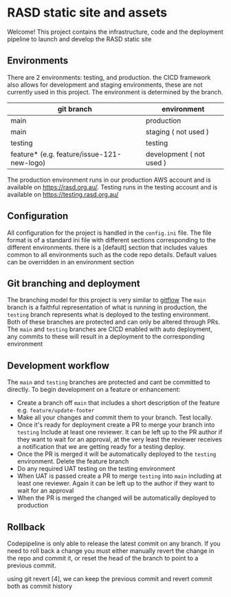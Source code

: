 # RASD static site and assets

Welcome! This project contains the infrastructure, code and the deployment pipeline to launch and develop the RASD static site

## Environments
There are 2 environments: testing, and production. the CICD framework also allows for development and staging environments, these are not currently used in this project. The environment is determined by the branch.

|git branch|environment|
|--|--|
|main|production|
|main|staging ( not used ) |
|testing|testing|
|feature* (e.g. feature/issue-121-new-logo) |development ( not used )|

The production environment runs in our production AWS account and is available on https://rasd.org.au/. Testing runs in the testing account and is available on https://testing.rasd.org.au/

## Configuration
All configuration for the project is handled in the `config.ini` file. The file format is of a standard ini file with different sections corresponding to the different environments. there is a [default] section that includes values common to all environments such as the code repo details. Default values can be overridden in an environment section

## Git branching and deployment
The branching model for this project is very similar to [gitflow](https://www.atlassian.com/git/tutorials/comparing-workflows/gitflow-workflow)
The `main` branch is a faithful representation of what is running in production, the `testing` branch represents what is deployed to the testing environment. Both of these branches are protected and can only be altered through PRs. 
The `main` and `testing` branches are CICD enabled with auto deployment, any commits to these will result in a deployment to the corresponding environment

## Development workflow
The `main` and `testing` branches are protected and cant be committed to directly. To begin development on a feature or enhancement:
- Create a branch off `main` that includes a short description of the feature e.g. `feature/update-footer`
- Make all your changes and commit them to your branch. Test locally.
- Once it's ready for deployment create a PR to merge your branch into `testing` Include at least one reviewer. It can be left up to the PR author if they want to wait for an approval, at the very least the reviewer receives a notification that we are getting ready for a testing deploy.
- Once the PR is merged it will be automatically deployed to the `testing` environment. Delete the feature branch
- Do any required UAT testing on the testing environment
- When UAT is passed create a PR to merge `testing` into `main` including at least one reviewer. Again it can be left up to the author if they want to wait for an approval
- When the PR is merged the changed will be automatically deployed to production


## Rollback
Codepipeline is only able to release the latest commit on any branch. If you need to roll back a change you must either manually revert the change in the repo and commit it, or reset the head of the branch to point to a previous commit.

using git revert [4], we can keep the previous commit and revert commit both as commit history
